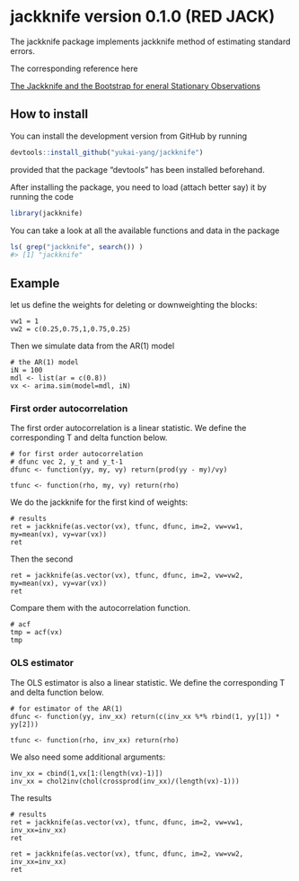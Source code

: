 <!-- README.md is generated from README.Rmd. Please edit that file -->

jackknife version 0.1.0 (RED JACK)
==================================

The jackknife package implements jackknife method of estimating standard
errors.

The corresponding reference here

[The Jackknife and the Bootstrap for eneral Stationary
Observations](https://www.jstor.org/stable/pdf/2241719.pdf)

How to install
--------------

You can install the development version from GitHub by running

``` r
devtools::install_github("yukai-yang/jackknife")
```

provided that the package “devtools” has been installed beforehand.

After installing the package, you need to load (attach better say) it by
running the code

``` r
library(jackknife)
```

You can take a look at all the available functions and data in the
package

``` r
ls( grep("jackknife", search()) ) 
#> [1] "jackknife"
```

Example
-------

let us define the weights for deleting or downweighting the blocks:

``` weight
vw1 = 1
vw2 = c(0.25,0.75,1,0.75,0.25)
```

Then we simulate data from the AR(1) model

``` r{ar1}
# the AR(1) model
iN = 100
mdl <- list(ar = c(0.8))
vx <- arima.sim(model=mdl, iN)
```

### First order autocorrelation

The first order autocorrelation is a linear statistic. We define the
corresponding T and delta function below.

``` r{auto}
# for first order autocorrelation
# dfunc vec 2, y_t and y_t-1
dfunc <- function(yy, my, vy) return(prod(yy - my)/vy)

tfunc <- function(rho, my, vy) return(rho)
```

We do the jackknife for the first kind of weights:

``` r{jack1}
# results
ret = jackknife(as.vector(vx), tfunc, dfunc, im=2, vw=vw1, my=mean(vx), vy=var(vx))
ret
```

Then the second

``` r{jack2}
ret = jackknife(as.vector(vx), tfunc, dfunc, im=2, vw=vw2, my=mean(vx), vy=var(vx))
ret
```

Compare them with the autocorrelation function.

``` r{acf}
# acf
tmp = acf(vx)
tmp
```

### OLS estimator

The OLS estimator is also a linear statistic. We define the
corresponding T and delta function below.

``` r{para}
# for estimator of the AR(1)
dfunc <- function(yy, inv_xx) return(c(inv_xx %*% rbind(1, yy[1]) * yy[2]))

tfunc <- function(rho, inv_xx) return(rho)
```

We also need some additional arguments:

``` r{inv}
inv_xx = cbind(1,vx[1:(length(vx)-1)])
inv_xx = chol2inv(chol(crossprod(inv_xx)/(length(vx)-1)))
```

The results

``` r{res1}
# results
ret = jackknife(as.vector(vx), tfunc, dfunc, im=2, vw=vw1, inv_xx=inv_xx)
ret
```

``` r{res2}
ret = jackknife(as.vector(vx), tfunc, dfunc, im=2, vw=vw2, inv_xx=inv_xx)
ret
```
